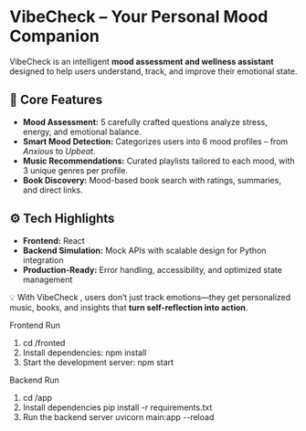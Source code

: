 # VibeCheck  – Your Personal Mood Companion  

VibeCheck  is an intelligent **mood assessment and wellness assistant** designed to help users understand, track, and improve their emotional state.  

## 🌟 Core Features
- **Mood Assessment:** 5 carefully crafted questions analyze stress, energy, and emotional balance.  
- **Smart Mood Detection:** Categorizes users into 6 mood profiles – from *Anxious* to *Upbeat*.  
- **Music Recommendations:** Curated playlists tailored to each mood, with 3 unique genres per profile.  
- **Book Discovery:** Mood-based book search with ratings, summaries, and direct links.  

## ⚙️ Tech Highlights
- **Frontend:** React 
- **Backend Simulation:** Mock APIs with scalable design for Python integration  
- **Production-Ready:** Error handling, accessibility, and optimized state management  

💡 With VibeCheck , users don’t just track emotions—they get personalized music, books, and insights that **turn self-reflection into action**.

Frontend Run

1. cd /fronted
2. Install dependencies:
        npm install
3. Start the development server:
        npm start


Backend Run
1. cd /app
2. Install dependencies
    pip install -r requirements.txt
3. Run the backend server
    uvicorn main:app --reload






